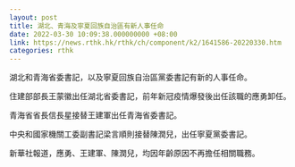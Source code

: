 ```yaml
---
layout: post
title: 湖北、青海及寧夏回族自治區有新人事任命
date: 2022-03-30 10:09:38.000000000 +08:00
link: https://news.rthk.hk/rthk/ch/component/k2/1641586-20220330.htm
categories: rthk
---
```


湖北和青海省委書記，以及寧夏回族自治區黨委書記有新的人事任命。

住建部部長王蒙徽出任湖北省委書記，前年新冠疫情爆發後出任該職的應勇卸任。

青海省省長信長星接替王建軍出任青海省委書記。

中央和國家機關工委副書記梁言順則接替陳潤兒，出任寧夏黨委書記。

新華社報道，應勇、王建軍、陳潤兒，均因年齡原因不再擔任相關職務。
